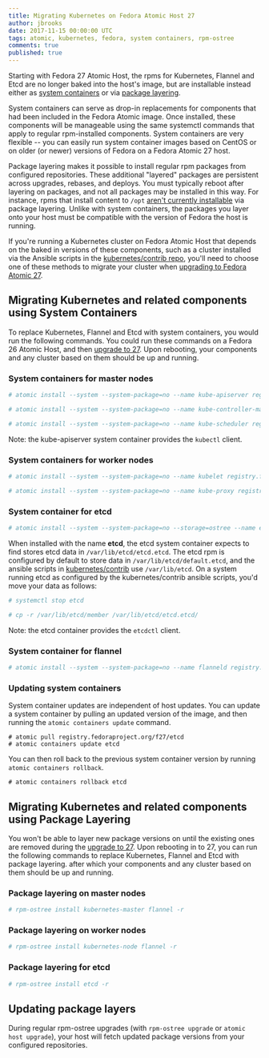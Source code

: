 ```yaml
---
title: Migrating Kubernetes on Fedora Atomic Host 27
author: jbrooks
date: 2017-11-15 00:00:00 UTC
tags: atomic, kubernetes, fedora, system containers, rpm-ostree
comments: true
published: true
---
```


Starting with Fedora 27 Atomic Host, the rpms for Kubernetes, Flannel and Etcd are no longer baked into the host's image, but are installable instead either as [system containers](http://www.projectatomic.io/blog/2016/09/intro-to-system-containers/) or via [package layering](https://rpm-ostree.readthedocs.io/en/latest/manual/administrator-handbook/#hybrid-imagepackaging-via-package-layering).

System containers can serve as drop-in replacements for components that had been included in the Fedora Atomic image. Once installed, these components will be manageable using the same systemctl commands that apply to regular rpm-installed components. System containers are very flexible -- you can easily run system container images based on CentOS or on older (or newer) versions of Fedora on a Fedora Atomic 27 host.

Package layering makes it possible to install regular rpm packages from configured repositories. These additional "layered" packages are persistent across upgrades, rebases, and deploys. You must typically reboot after layering on packages, and not all packages may be installed in this way. For instance, rpms that install content to `/opt` [aren't currently installable](https://github.com/projectatomic/rpm-ostree/issues/233) via package layering. Unlike with system containers, the packages you layer onto your host must be compatible with the version of Fedora the host is running.

If you're running a Kubernetes cluster on Fedora Atomic Host that depends on the baked in versions of these components, such as a cluster installed via the Ansible scripts in the [kubernetes/contrib repo](https://github.com/kubernetes/contrib/tree/master/ansible), you'll need to choose one of these methods to migrate your cluster when [upgrading to Fedora Atomic 27](http://www.projectatomic.io/blog/2017/11/fedora-atomic-26-to-27-upgrade/).

## Migrating Kubernetes and related components using System Containers

To replace Kubernetes, Flannel and Etcd with system containers, you would run the following commands. You could run these commands on a Fedora 26 Atomic Host, and then [upgrade to 27](http://www.projectatomic.io/blog/2017/11/fedora-atomic-26-to-27-upgrade/). Upon rebooting, your components and any cluster based on them should be up and running. 

### System containers for master nodes

```bash
# atomic install --system --system-package=no --name kube-apiserver registry.fedoraproject.org/f27/kubernetes-apiserver

# atomic install --system --system-package=no --name kube-controller-manager registry.fedoraproject.org/f27/kubernetes-controller-manager

# atomic install --system --system-package=no --name kube-scheduler registry.fedoraproject.org/f27/kubernetes-scheduler
```

Note: the kube-apiserver system container provides the `kubectl` client.


### System containers for worker nodes

```bash
# atomic install --system --system-package=no --name kubelet registry.fedoraproject.org/f27/kubernetes-kubelet

# atomic install --system --system-package=no --name kube-proxy registry.fedoraproject.org/f27/kubernetes-proxy
```

### System container for etcd

```bash
# atomic install --system --system-package=no --storage=ostree --name etcd registry.fedoraproject.org/f27/etcd
```

When installed with the name **etcd**, the etcd system container expects to find stores etcd data in `/var/lib/etcd/etcd.etcd`. The etcd rpm is configured by default to store data in `/var/lib/etcd/default.etcd`, and the ansible scripts in [kubernetes/contrib](https://github.com/kubernetes/contrib/tree/master/ansible) use `/var/lib/etcd`. On a system running etcd as configured by the kubernetes/contrib ansible scripts, you'd move your data as follows:

```bash
# systemctl stop etcd

# cp -r /var/lib/etcd/member /var/lib/etcd/etcd.etcd/
```

Note: the etcd container provides the `etcdctl` client.

### System container for flannel

```bash
# atomic install --system --system-package=no --name flanneld registry.fedoraproject.org/f27/flannel
```

### Updating system containers

System container updates are independent of host updates. You can update a system container by pulling an updated version of the image, and then running the `atomic containers update` command.

```
# atomic pull registry.fedoraproject.org/f27/etcd
# atomic containers update etcd
```

 You can then roll back to the previous system container version by running `atomic containers rollback`.
 
 ```
 # atomic containers rollback etcd
 ```

## Migrating Kubernetes and related components using Package Layering

You won't be able to layer new package versions on until the existing ones are removed during the [upgrade to 27](http://www.projectatomic.io/blog/2017/11/fedora-atomic-26-to-27-upgrade/).  Upon rebooting in to 27, you can run the following commands to replace Kubernetes, Flannel and Etcd with package layering. after which your components and any cluster based on them should be up and running. 

### Package layering on master nodes

```bash
# rpm-ostree install kubernetes-master flannel -r
```

### Package layering on worker nodes

```bash
# rpm-ostree install kubernetes-node flannel -r
```

### Package layering for etcd

```bash
# rpm-ostree install etcd -r
```

## Updating package layers

During regular rpm-ostree upgrades (with `rpm-ostree upgrade` or `atomic host upgrade`), your host will fetch updated package versions from your configured repositories.
